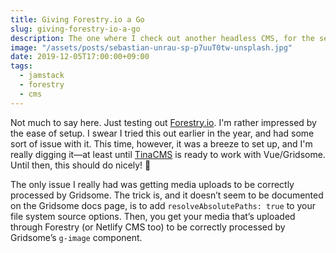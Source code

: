```yaml
---
title: Giving Forestry.io a Go
slug: giving-forestry-io-a-go
description: The one where I check out another headless CMS, for the second time.
image: "/assets/posts/sebastian-unrau-sp-p7uuT0tw-unsplash.jpg"
date: 2019-12-05T17:00:00+09:00
tags:
  - jamstack
  - forestry
  - cms
---
```


Not much to say here. Just testing out [Forestry.io](https://forestry.io). I'm rather impressed by the ease of setup. I swear I tried this out earlier in the year, and had some sort of issue with it. This time, however, it was a breeze to set up, and I'm really digging it—at least until [TinaCMS](https://tinacms.org) is ready to work with Vue/Gridsome. Until then, this should do nicely! 🥳

The only issue I really had was getting media uploads to be correctly processed by Gridsome. The trick is, and it doesn’t seem to be documented on the Gridsome docs page, is to add `resolveAbsolutePaths: true` to your file system source options. Then, you get your media that’s uploaded through Forestry (or Netlify CMS too) to be correctly processed by Gridsome’s `g-image` component.
